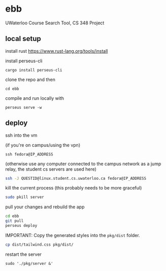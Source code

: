 # ebb
UWaterloo Course Search Tool, CS 348 Project

## local setup

install rust https://www.rust-lang.org/tools/install

install perseus-cli

```
cargo install perseus-cli
```

clone the repo and then

```
cd ebb
```
compile and run locally with

```
perseus serve -w
```

## deploy

ssh into the vm

(if you're on campus/using the vpn)
```
ssh fedora@IP_ADDRESS
```
(otherwise use any computer connected to the campus network as a jump relay, the student cs servers are used here)
```sh
ssh -J QUESTID@linux.student.cs.uwaterloo.ca fedora@IP_ADDRESS
```
kill the current process (this probably needs to be more graceful)
```sh
sudo pkill server
```
pull your changes and rebuild the app
```sh
cd ebb
git pull
perseus deploy
```
IMPORTANT: Copy the generated styles into the ``pkg/dist`` folder.
```sh
cp dist/tailwind.css pkg/dist/
```
restart the server
```
sudo './pkg/server &'
```

